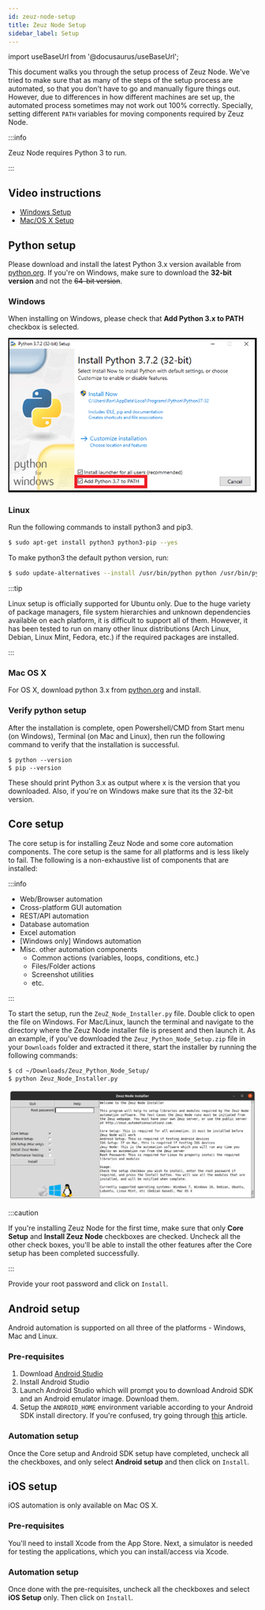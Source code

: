 ```yaml
---
id: zeuz-node-setup
title: Zeuz Node Setup
sidebar_label: Setup
---
```


import useBaseUrl from '@docusaurus/useBaseUrl';

This document walks you through the setup process of Zeuz Node. We've
tried to make sure that as many of the steps of the setup process are
automated, so that you don't have to go and manually figure things
out. However, due to differences in how different machines are set up,
the automated process sometimes may not work out 100% correctly.
Specially, setting different `PATH` variables for moving components
required by Zeuz Node.

:::info

Zeuz Node requires Python 3 to run. 

:::

## Video instructions

- [Windows Setup](https://youtu.be/LGmr6ZpoPGk)
- [Mac/OS X Setup](https://youtu.be/TCPmaUgS8hk)


## Python setup

Please download and install the latest Python 3.x version available
from [python.org](https://www.python.org/downloads/). If you're on
Windows, make sure to download the **32-bit version** and not the
~~64-bit version~~.

### Windows

When installing on Windows, please check that **Add Python 3.x to
PATH** checkbox is selected.

![](/img/windows-python-path.png)

### Linux

Run the following commands to install python3 and pip3.

```bash
$ sudo apt-get install python3 python3-pip --yes
```

To make python3 the default python version, run:

```bash
$ sudo update-alternatives --install /usr/bin/python python /usr/bin/python3 10
```

:::tip

Linux setup is officially supported for Ubuntu only. Due to the huge
variety of package managers, file system hierarchies and unknown
dependencies available on each platform, it is difficult to support
all of them. However, it has been tested to run on many other linux
distributions (Arch Linux, Debian, Linux Mint, Fedora, etc.) if the
required packages are installed.

:::

### Mac OS X

For OS X, download python 3.x from
[python.org](https://www.python.org/downloads/) and install.

### Verify python setup

After the installation is complete, open Powershell/CMD from Start
menu (on Windows), Terminal (on Mac and Linux), then run the following
command to verify that the installation is successful.

```batch
$ python --version
$ pip --version
```

These should print Python 3.x as output where x is the version that
you downloaded. Also, if you're on Windows make sure that its the
32-bit version.

## Core setup

The core setup is for installing Zeuz Node and some core automation
components. The core setup is the same for all platforms and is less
likely to fail. The following is a non-exhaustive list of components
that are installed:

:::info

- Web/Browser automation
- Cross-platform GUI automation
- REST/API automation
- Database automation
- Excel automation
- [Windows only] Windows automation
- Misc. other automation components
    - Common actions (variables, loops, conditions, etc.)
    - Files/Folder actions
    - Screenshot utilities
    - etc.

:::

To start the setup, run the `ZeuZ_Node_Installer.py` file. Double
click to open the file on Windows. For Mac/Linux, launch the terminal
and navigate to the directory where the Zeuz Node installer file is
present and then launch it. As an example, if you've downloaded the
`Zeuz_Python_Node_Setup.zip` file in your `Downloads` folder and
extracted it there, start the installer by running the following
commands:

```bash
$ cd ~/Downloads/Zeuz_Python_Node_Setup/
$ python Zeuz_Node_Installer.py
```

![](/img/zeuz-node-installer.png)

:::caution

If you're installing Zeuz Node for the first time, make sure that only
**Core Setup** and **Install Zeuz Node** checkboxes are checked.
Uncheck all the other check boxes, you'll be able to install the other
features after the Core setup has been completed successfully.

:::

Provide your root password and click on `Install`.

## Android setup

Android automation is supported on all three of the platforms -
Windows, Mac and Linux.

### Pre-requisites

1. Download [Android
   Studio](https://developer.android.com/studio#downloads)
2. Install Android Studio
3. Launch Android Studio which will prompt you to download Android SDK
   and an Android emulator image. Download them.
4. Setup the `ANDROID_HOME` environment variable according to your
   Android SDK install directory. If you're confused, try going
   through
   [this](https://www.androidcentral.com/installing-android-sdk-windows-mac-and-linux-tutorial)
   article.

### Automation setup

Once the Core setup and Android SDK setup have completed, uncheck all
the checkboxes, and only select **Android setup** and then click on
`Install`.

## iOS setup

iOS automation is only available on Mac OS X.

### Pre-requisites

You'll need to install Xcode from the App Store. Next, a simulator is
needed for testing the applications, which you can install/access via
Xcode.

### Automation setup

Once done with the pre-requisites, uncheck all the checkboxes and
select **iOS Setup** only. Then click on `Install`.
